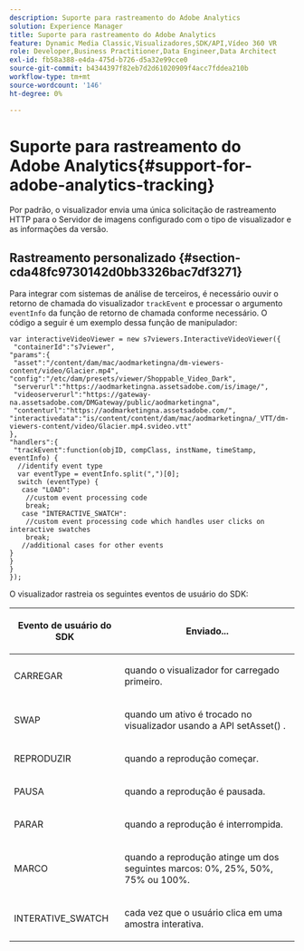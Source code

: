```yaml
---
description: Suporte para rastreamento do Adobe Analytics
solution: Experience Manager
title: Suporte para rastreamento do Adobe Analytics
feature: Dynamic Media Classic,Visualizadores,SDK/API,Vídeo 360 VR
role: Developer,Business Practitioner,Data Engineer,Data Architect
exl-id: fb58a388-e4da-475d-b726-d5a32e99cce0
source-git-commit: b4344397f82eb7d2d61020909f4acc7fddea210b
workflow-type: tm+mt
source-wordcount: '146'
ht-degree: 0%

---
```


# Suporte para rastreamento do Adobe Analytics{#support-for-adobe-analytics-tracking}

Por padrão, o visualizador envia uma única solicitação de rastreamento HTTP para o Servidor de imagens configurado com o tipo de visualizador e as informações da versão.

## Rastreamento personalizado {#section-cda48fc9730142d0bb3326bac7df3271}

Para integrar com sistemas de análise de terceiros, é necessário ouvir o retorno de chamada do visualizador `trackEvent` e processar o argumento `eventInfo` da função de retorno de chamada conforme necessário. O código a seguir é um exemplo dessa função de manipulador:

```
var interactiveVideoViewer = new s7viewers.InteractiveVideoViewer({ 
 "containerId":"s7viewer", 
"params":{ 
 "asset":"/content/dam/mac/aodmarketingna/dm-viewers-content/video/Glacier.mp4", 
"config":"/etc/dam/presets/viewer/Shoppable_Video_Dark", 
 "serverurl":"https://aodmarketingna.assetsadobe.com/is/image/", 
 "videoserverurl":"https://gateway-na.assetsadobe.com/DMGateway/public/aodmarketingna", 
 "contenturl":"https://aodmarketingna.assetsadobe.com/", 
"interactivedata":"is/content/content/dam/mac/aodmarketingna/_VTT/dm-viewers-content/video/Glacier.mp4.svideo.vtt" 
}, 
"handlers":{ 
 "trackEvent":function(objID, compClass, instName, timeStamp, eventInfo) { 
  //identify event type 
  var eventType = eventInfo.split(",")[0]; 
  switch (eventType) { 
   case "LOAD": 
    //custom event processing code 
    break; 
   case "INTERACTIVE_SWATCH": 
    //custom event processing code which handles user clicks on interactive swatches 
    break; 
   //additional cases for other events 
} 
} 
} 
});
```

O visualizador rastreia os seguintes eventos de usuário do SDK:

<table id="table_5D090E6614974D968E1A93B5727D859C"> 
 <thead> 
  <tr> 
   <th colname="col1" class="entry"> <p>Evento de usuário do SDK </p> </th> 
   <th colname="col2" class="entry"> <p>Enviado... </p> </th> 
  </tr> 
 </thead>
 <tbody> 
  <tr> 
   <td colname="col1"> <p> <span class="codeph"> CARREGAR  </span> </p> </td> 
   <td colname="col2"> <p>quando o visualizador for carregado primeiro. </p> </td> 
  </tr> 
  <tr> 
   <td colname="col1"> <p> <span class="codeph"> SWAP  </span> </p> </td> 
   <td colname="col2"> <p>quando um ativo é trocado no visualizador usando a API <span class="codeph"> setAsset() </span> . </p> </td> 
  </tr> 
  <tr> 
   <td colname="col1"> <p> <span class="codeph"> REPRODUZIR  </span> </p> </td> 
   <td colname="col2"> <p>quando a reprodução começar. </p> </td> 
  </tr> 
  <tr> 
   <td colname="col1"> <p> <span class="codeph"> PAUSA  </span> </p> </td> 
   <td colname="col2"> <p>quando a reprodução é pausada. </p> </td> 
  </tr> 
  <tr> 
   <td colname="col1"> <p> <span class="codeph"> PARAR  </span> </p> </td> 
   <td colname="col2"> <p>quando a reprodução é interrompida. </p> </td> 
  </tr> 
  <tr> 
   <td colname="col1"> <p> <span class="codeph"> MARCO  </span> </p> </td> 
   <td colname="col2"> <p>quando a reprodução atinge um dos seguintes marcos: 0%, 25%, 50%, 75% ou 100%. </p> </td> 
  </tr> 
  <tr> 
   <td colname="col1"> <p> <span class="codeph"> INTERATIVE_SWATCH  </span> </p> </td> 
   <td colname="col2"> <p>cada vez que o usuário clica em uma amostra interativa. </p> </td> 
  </tr> 
 </tbody> 
</table>
